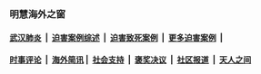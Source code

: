 
### 明慧海外之窗

####  [武汉肺炎](indexes/365.md?t=06211201) &nbsp;|&nbsp;  [迫害案例综述](indexes/328.md?t=06211201) &nbsp;|&nbsp; [迫害致死案例](indexes/277.md?t=06211201)  &nbsp;|&nbsp; [更多迫害案例](indexes/81.md?t=06211201)  &nbsp;|&nbsp; 
####  [时事评论](indexes/19.md?t=06211201) &nbsp;|&nbsp; [海外简讯](indexes/245.md?t=06211201)&nbsp;|&nbsp;  [社会支持](indexes/140.md?t=06211201) &nbsp;|&nbsp; [褒奖决议](indexes/282.md?t=06211201) &nbsp;|&nbsp; [社区报道](indexes/91.md?t=06211201)  &nbsp;|&nbsp; [天人之间](indexes/78.md?t=06211201) 

